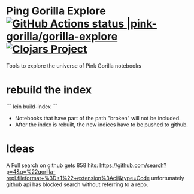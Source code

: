 # Ping Gorilla Explore [![GitHub Actions status |pink-gorilla/gorilla-explore](https://github.com/pink-gorilla/gorilla-explore/workflows/CI/badge.svg)](https://github.com/pink-gorilla/gorilla-explore/actions?workflow=CI)[![Clojars Project](https://img.shields.io/clojars/v/org.pinkgorilla/gorilla-explore.svg)](https://clojars.org/org.pinkgorilla/gorilla-explore)

Tools to explore the universe of Pink Gorilla notebooks

# rebuild the index


´´´
lein build-index
´´´

- Notebooks that have part of the path "broken" will not be included.
- After the index is rebuilt, the new indices have to be pushed to github.

# Ideas

A Full search on github gets 858 hits:
https://github.com/search?p=4&q=%22gorilla-repl.fileformat+%3D+1%22+extension%3Aclj&type=Code
unfortunately github api has blocked search without referring to a repo.

